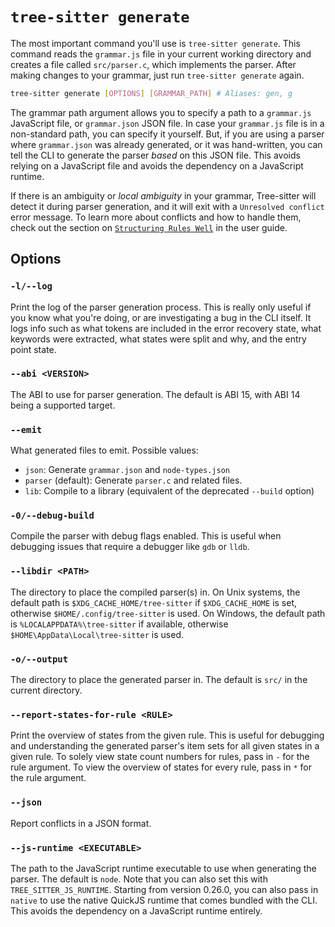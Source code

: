 # `tree-sitter generate`

The most important command you'll use is `tree-sitter generate`. This command reads the `grammar.js` file in your current
working directory and creates a file called `src/parser.c`, which implements the parser. After making changes to your grammar,
just run `tree-sitter generate` again.

```bash
tree-sitter generate [OPTIONS] [GRAMMAR_PATH] # Aliases: gen, g
```

The grammar path argument allows you to specify a path to a `grammar.js` JavaScript file, or `grammar.json` JSON file.
In case your `grammar.js` file is in a non-standard path, you can specify it yourself. But, if you are using a parser
where `grammar.json` was already generated, or it was hand-written, you can tell the CLI to generate the parser *based*
on this JSON file. This avoids relying on a JavaScript file and avoids the dependency on a JavaScript runtime.

If there is an ambiguity or *local ambiguity* in your grammar, Tree-sitter will detect it during parser generation, and
it will exit with a `Unresolved conflict` error message. To learn more about conflicts and how to handle them, check out
the section on [`Structuring Rules Well`](../creating-parsers/3-writing-the-grammar.md#structuring-rules-well)
in the user guide.

## Options

### `-l/--log`

Print the log of the parser generation process. This is really only useful if you know what you're doing, or are investigating
a bug in the CLI itself. It logs info such as what tokens are included in the error recovery state,
what keywords were extracted, what states were split and why, and the entry point state.

### `--abi <VERSION>`

The ABI to use for parser generation. The default is ABI 15, with ABI 14 being a supported target.

### `--emit`

What generated files to emit. Possible values:

- `json`: Generate `grammar.json` and `node-types.json`
- `parser` (default): Generate `parser.c` and related files.
- `lib`: Compile to a library (equivalent of the deprecated `--build` option)

### `-0/--debug-build`

Compile the parser with debug flags enabled. This is useful when debugging issues that require a debugger like `gdb` or `lldb`.

### `--libdir <PATH>`

The directory to place the compiled parser(s) in.
On Unix systems, the default path is `$XDG_CACHE_HOME/tree-sitter` if `$XDG_CACHE_HOME` is set,
otherwise `$HOME/.config/tree-sitter` is used. On Windows, the default path is `%LOCALAPPDATA%\tree-sitter` if available,
otherwise `$HOME\AppData\Local\tree-sitter` is used.

### `-o/--output`

The directory to place the generated parser in. The default is `src/` in the current directory.

### `--report-states-for-rule <RULE>`

Print the overview of states from the given rule. This is useful for debugging and understanding the generated parser's
item sets for all given states in a given rule. To solely view state count numbers for rules, pass in `-` for the rule argument.
To view the overview of states for every rule, pass in `*` for the rule argument.

### `--json`

Report conflicts in a JSON format.

### `--js-runtime <EXECUTABLE>`

The path to the JavaScript runtime executable to use when generating the parser. The default is `node`.
Note that you can also set this with `TREE_SITTER_JS_RUNTIME`. Starting from version 0.26.0, you can
also pass in `native` to use the native QuickJS runtime that comes bundled with the CLI. This avoids
the dependency on a JavaScript runtime entirely.
